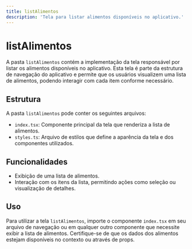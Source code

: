 ```yaml
---
title: listAlimentos
description: 'Tela para listar alimentos disponíveis no aplicativo.'
---
```


# listAlimentos

A pasta `listAlimentos` contém a implementação da tela responsável por listar os alimentos disponíveis no aplicativo. Esta tela é parte da estrutura de navegação do aplicativo e permite que os usuários visualizem uma lista de alimentos, podendo interagir com cada item conforme necessário.

## Estrutura

A pasta `listAlimentos` pode conter os seguintes arquivos:

- `index.tsx`: Componente principal da tela que renderiza a lista de alimentos.
- `styles.ts`: Arquivo de estilos que define a aparência da tela e dos componentes utilizados.

## Funcionalidades

- Exibição de uma lista de alimentos.
- Interação com os itens da lista, permitindo ações como seleção ou visualização de detalhes.

## Uso

Para utilizar a tela `listAlimentos`, importe o componente `index.tsx` em seu arquivo de navegação ou em qualquer outro componente que necessite exibir a lista de alimentos. Certifique-se de que os dados dos alimentos estejam disponíveis no contexto ou através de props.